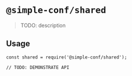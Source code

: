 # `@simple-conf/shared`

> TODO: description

## Usage

```
const shared = require('@simple-conf/shared');

// TODO: DEMONSTRATE API
```
